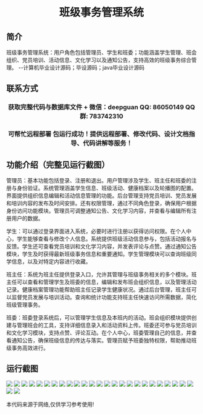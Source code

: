 <p><h1 align="center">班级事务管理系统</h1></p>

## 简介
班级事务管理系统：用户角色包括管理员、学生和班委；功能涵盖学生管理、班会组织、党员培训、活动信息、文化学习以及通知公告，支持高效的班级事务综合管理。    --计算机毕业设计源码；毕设源码；java毕业设计源码


## 联系方式
<p><h3 align="center">获取完整代码与数据库文件 + 微信：deepguan QQ: 86050149 QQ群: 783742310</h3></p>
<p><h3 align="center">可帮忙远程部署 包运行成功！提供远程部署、修改代码、设计文档指导、代码讲解等服务！</h3></p>

## 功能介绍（完整见运行截图）
管理员：基本功能包括登录、注册和退出。用户管理涉及学生、班主任和班委的注册与身份验证。系统管理涵盖学生信息、班级活动、健康档案以及轮播图的配置。界面提供组织信息编辑和活动信息管理的功能。后台管理支持党员培训、党员发展和培训内容的发布及时间安排。还有权限管理，通过不同角色登录，确保用户根据身份访问功能模块。管理员可调整通知公告、文化学习内容，并查看与编辑所有注册用户的数据。

学生：可以通过登录界面进入系统，必要时进行注册以获得访问权限。在个人中心，学生能够查看与修改个人信息。系统提供班级活动信息参与，包括活动报名与反馈。学生还可查看党员培训和文化学习内容，并发表评论与点赞。通过通知公告模块，学生及时获得最新班级事务信息和重要通知。学生管理模块可以查询班级同学信息，以及对特定内容进行收藏。

班主任：系统为班主任提供登录入口，允许其管理与班级事务相关的多个模块。班主任可以查看和管理学生及班委的信息，编辑和发布班会组织信息，以及管理活动记录。健康档案管理功能帮助班主任记录学生健康状况。通过后台管理，班主任可以监督党员发展与培训活动。查询和统计功能支持班主任快速访问所需数据，简化班级管理事务。

班委：班委登录系统后，可以管理学生信息及本班内的活动。班会组织模块提供创建与管理班会的工具，支持详细信息录入和活动资料上传。班委还可参与党员培训和文化学习模块，支持点赞、评论互动。在个人中心，班委管理自己的信息，并查看通知公告，确保班级信息的传达与落实。管理员赋予班委独特权限，帮助推动班级事务高效进行。


## 运行截图
![](https://bs-1329754181.cos.ap-shanghai.myqcloud.com/ssm/ClassManagementSystem1/img/001.jpg)
![](https://bs-1329754181.cos.ap-shanghai.myqcloud.com/ssm/ClassManagementSystem1/img/002.jpg)
![](https://bs-1329754181.cos.ap-shanghai.myqcloud.com/ssm/ClassManagementSystem1/img/003.jpg)
![](https://bs-1329754181.cos.ap-shanghai.myqcloud.com/ssm/ClassManagementSystem1/img/004.jpg)
![](https://bs-1329754181.cos.ap-shanghai.myqcloud.com/ssm/ClassManagementSystem1/img/005.jpg)
![](https://bs-1329754181.cos.ap-shanghai.myqcloud.com/ssm/ClassManagementSystem1/img/006.jpg)
![](https://bs-1329754181.cos.ap-shanghai.myqcloud.com/ssm/ClassManagementSystem1/img/007.jpg)
![](https://bs-1329754181.cos.ap-shanghai.myqcloud.com/ssm/ClassManagementSystem1/img/008.jpg)
![](https://bs-1329754181.cos.ap-shanghai.myqcloud.com/ssm/ClassManagementSystem1/img/009.jpg)
![](https://bs-1329754181.cos.ap-shanghai.myqcloud.com/ssm/ClassManagementSystem1/img/010.jpg)
![](https://bs-1329754181.cos.ap-shanghai.myqcloud.com/ssm/ClassManagementSystem1/img/011.jpg)
![](https://bs-1329754181.cos.ap-shanghai.myqcloud.com/ssm/ClassManagementSystem1/img/012.jpg)
![](https://bs-1329754181.cos.ap-shanghai.myqcloud.com/ssm/ClassManagementSystem1/img/013.jpg)
![](https://bs-1329754181.cos.ap-shanghai.myqcloud.com/ssm/ClassManagementSystem1/img/014.jpg)
![](https://bs-1329754181.cos.ap-shanghai.myqcloud.com/ssm/ClassManagementSystem1/img/015.jpg)
![](https://bs-1329754181.cos.ap-shanghai.myqcloud.com/ssm/ClassManagementSystem1/img/016.jpg)
![](https://bs-1329754181.cos.ap-shanghai.myqcloud.com/ssm/ClassManagementSystem1/img/017.jpg)
![](https://bs-1329754181.cos.ap-shanghai.myqcloud.com/ssm/ClassManagementSystem1/img/018.jpg)
![](https://bs-1329754181.cos.ap-shanghai.myqcloud.com/ssm/ClassManagementSystem1/img/019.jpg)
![](https://bs-1329754181.cos.ap-shanghai.myqcloud.com/ssm/ClassManagementSystem1/img/020.jpg)
![](https://bs-1329754181.cos.ap-shanghai.myqcloud.com/ssm/ClassManagementSystem1/img/021.jpg)
![](https://bs-1329754181.cos.ap-shanghai.myqcloud.com/ssm/ClassManagementSystem1/img/022.jpg)
![](https://bs-1329754181.cos.ap-shanghai.myqcloud.com/ssm/ClassManagementSystem1/img/023.jpg)
![](https://bs-1329754181.cos.ap-shanghai.myqcloud.com/ssm/ClassManagementSystem1/img/024.jpg)
![](https://bs-1329754181.cos.ap-shanghai.myqcloud.com/ssm/ClassManagementSystem1/img/025.jpg)
![](https://bs-1329754181.cos.ap-shanghai.myqcloud.com/ssm/ClassManagementSystem1/img/026.jpg)
![](https://bs-1329754181.cos.ap-shanghai.myqcloud.com/ssm/ClassManagementSystem1/img/027.jpg)

<p>本代码来源于网络,仅供学习参考使用!</p>
